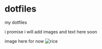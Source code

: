 # dotfiles
my dotfiles

i promise i will add images and text here soon

image here for now
![rice](https://github.com/OSCH2008/dotfiles/assets/82794982/4f89d3c1-1f3c-4226-8ab3-bd187ec0df62)
